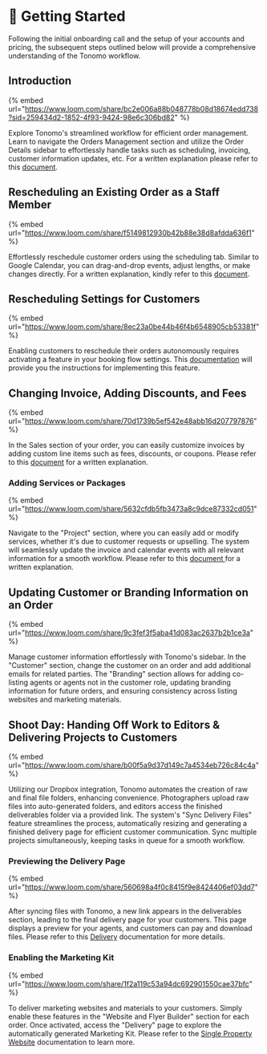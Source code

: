 # 🚀 Getting Started

Following the initial onboarding call and the setup of your accounts and pricing, the subsequent steps outlined below will provide a comprehensive understanding of the Tonomo workflow.

## Introduction

{% embed url="https://www.loom.com/share/bc2e006a88b048778b08d18674edd738?sid=259434d2-1852-4f93-9424-98e6c306bd82" %}

Explore Tonomo's streamlined workflow for efficient order management. Learn to navigate the Orders Management section and utilize the Order Details sidebar to effortlessly handle tasks such as scheduling, invoicing, customer information updates, etc. For a written explanation please refer to this [document](broken-reference).



## Rescheduling an Existing Order as a Staff Member

{% embed url="https://www.loom.com/share/f5149812930b42b88e38d8afdda636f1" %}

Effortlessly reschedule customer orders using the scheduling tab. Similar to Google Calendar, you can drag-and-drop events, adjust lengths, or make changes directly. For a written explanation, kindly refer to this [document](scheduling/changing-scheduling-details/reschedule-an-existing-appointment.md).



## Rescheduling Settings for Customers

{% embed url="https://www.loom.com/share/8ec23a0be44b46f4b6548905cb53381f" %}

Enabling customers to reschedule their orders autonomously requires activating a feature in your booking flow settings. This [documentation](frequently-asked-questions/faq.md#how-do-agents-reschedule-and-cancel-their-order) will provide you the instructions for implementing this feature.



## Changing Invoice, Adding Discounts, and Fees

{% embed url="https://www.loom.com/share/70d1739b5ef542e48abb16d207797876" %}

In the Sales section of your order, you can easily customize invoices by adding custom line items such as fees, discounts, or coupons. Please refer to this [document](invoicing/sales.md) for a written explanation.



### Adding Services or Packages

{% embed url="https://www.loom.com/share/5632cfdb5fb3473a8c9dce87332cd051" %}

Navigate to the "Project" section, where you can easily add or modify services, whether it's due to customer requests or upselling. The system will seamlessly update the invoice and calendar events with all relevant information for a smooth workflow. Please refer to this [document ](order-management/adding-services-after-booking.md)for a written explanation.



## Updating Customer or Branding Information on an Order

{% embed url="https://www.loom.com/share/9c3fef3f5aba41d083ac2637b2b1ce3a" %}

Manage customer information effortlessly with Tonomo's sidebar. In the "Customer" section, change the customer on an order and add additional emails for related parties. The "Branding" section allows for adding co-listing agents or agents not in the customer role, updating branding information for future orders, and ensuring consistency across listing websites and marketing materials.



## Shoot Day: Handing Off Work to Editors & Delivering Projects to Customers

{% embed url="https://www.loom.com/share/b00f5a9d37d149c7a4534eb726c84c4a" %}

Utilizing our Dropbox integration, Tonomo automates the creation of raw and final file folders, enhancing convenience. Photographers upload raw files into auto-generated folders, and editors access the finished deliverables folder via a provided link. The system's "Sync Delivery Files" feature streamlines the process, automatically resizing and generating a finished delivery page for efficient customer communication. Sync multiple projects simultaneously, keeping tasks in queue for a smooth workflow.



### Previewing the Delivery Page

{% embed url="https://www.loom.com/share/560698a4f0c8415f9e8424406ef03dd7" %}

After syncing files with Tonomo, a new link appears in the deliverables section, leading to the final delivery page for your customers. This page displays a preview for your agents, and customers can pay and download files. Please refer to this [Delivery](order-management/delivery/) documentation for more details.



### Enabling the Marketing Kit

{% embed url="https://www.loom.com/share/1f2a119c53a94dc692901550cae37bfc" %}

To deliver marketing websites and materials to your customers. Simply enable these features in the "Website and Flyer Builder" section for each order. Once activated, access the "Delivery" page to explore the automatically generated Marketing Kit. Please refer to the [Single Property Website](single-property-websites/spw-walkthrough.md) documentation to learn more.
